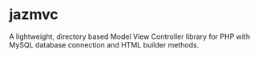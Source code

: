 jazmvc
======

A lightweight, directory based Model View Controller library for PHP with MySQL database connection and HTML builder methods.
